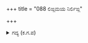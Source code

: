 +++
title = "088 ಲಿಙ್ಗಮಯ ನಿರ್ಲಿಙ್ಗ"

+++

<details><summary>ಗದ್ಯ (ಕ.ಗ.ಪ) </summary>

88. 'ಲಿಂಗಮಯನೂ, ನಿರ್ಲಿಂಗನೂ, ತೇಜೋಲಿಂಗನೂ, ಲಿಂಗಾತ್ಮಕ ಸದಾಶಿವನೂ, ಲಿಂಗರೂಪದಲ್ಲಿರುವ ಮಹಾಲಿಂಗನೂ, ಲಿಂಗವಿಲಸಿತನೂ, ಚಿನ್ಮಯನೂ, ಚೇತನಕಾರಿಯೂ, ದುರ್ಗಾಲಿಂಗನ ವಿಲಾಸಿಯೂ ಆದ ಶಿವನೇ ರಕ್ಷಿಸಬೇಕು' ಎಂದನು.
</details>
